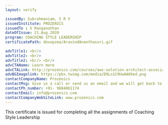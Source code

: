 ```yaml
---
layout: verify

issuedBy: Subrahmaniam, S R V
issuedInstitute: PROZENICS
issuedTo : V Ranganathan
dateOfIssue: 21.Aug.2020
program: COACHING STYLE LEADERSHIP
certificatePath: devopsma/AravindAnanthasuri.gif

advTitle1: <br/>
advTitle2: <br/>
advTitle2: <br/> <br/>
advCTAName: Learn more
advCTALink: http://prozenics.com/courses/aws-solution-architect-associate/
advBGImagelink: https://pbs.twimg.com/media/D9Lo1C9UwAA0Xed.png
contactCompanyName: Prozenics 
contactMsg: Give us a call or send us an email and we will get back to you as soon as possible!
contactPh_number: +91- 9884061174
contactEmail: info@prozenics.com
contactCompanyWebSiteLink: www.prozenics.com
---
```

This certificate is issued for completing all the assignments of Coaching Style Leadership